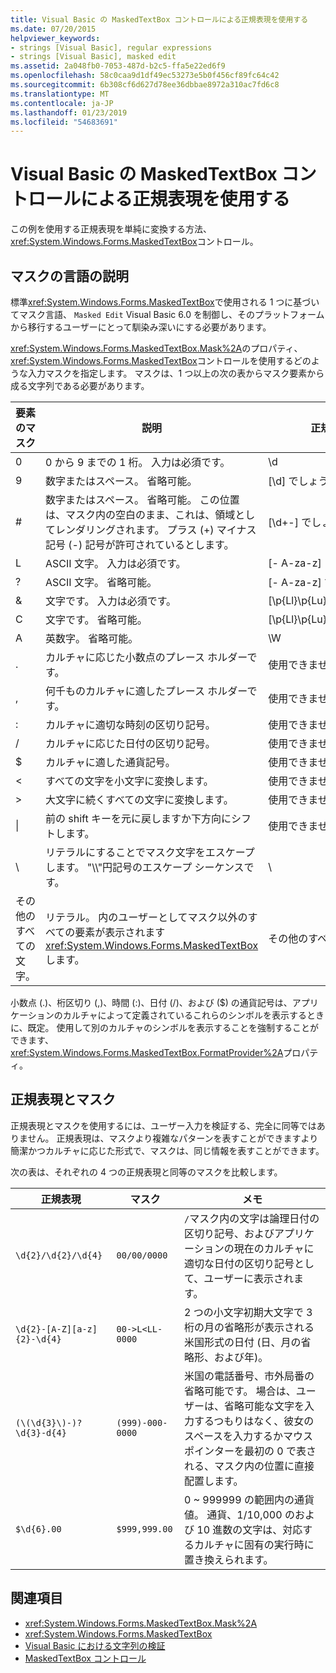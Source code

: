 ```yaml
---
title: Visual Basic の MaskedTextBox コントロールによる正規表現を使用する
ms.date: 07/20/2015
helpviewer_keywords:
- strings [Visual Basic], regular expressions
- strings [Visual Basic], masked edit
ms.assetid: 2a048fb0-7053-487d-b2c5-ffa5e22ed6f9
ms.openlocfilehash: 58c0caa9d1df49ec53273e5b0f456cf89fc64c42
ms.sourcegitcommit: 6b308cf6d627d78ee36dbbae8972a310ac7fd6c8
ms.translationtype: MT
ms.contentlocale: ja-JP
ms.lasthandoff: 01/23/2019
ms.locfileid: "54683691"
---
```

# <a name="using-regular-expressions-with-the-maskedtextbox-control-in-visual-basic"></a>Visual Basic の MaskedTextBox コントロールによる正規表現を使用する
この例を使用する正規表現を単純に変換する方法、<xref:System.Windows.Forms.MaskedTextBox>コントロール。  
  
## <a name="description-of-the-masking-language"></a>マスクの言語の説明  
 標準<xref:System.Windows.Forms.MaskedTextBox>で使用される 1 つに基づいてマスク言語、 `Masked Edit` Visual Basic 6.0 を制御し、そのプラットフォームから移行するユーザーにとって馴染み深いにする必要があります。  
  
 <xref:System.Windows.Forms.MaskedTextBox.Mask%2A>のプロパティ、<xref:System.Windows.Forms.MaskedTextBox>コントロールを使用するどのような入力マスクを指定します。 マスクは、1 つ以上の次の表からマスク要素から成る文字列である必要があります。  
  
|要素のマスク|説明|正規表現の要素|  
|---------------------|-----------------|--------------------------------|  
|0|0 から 9 までの 1 桁。 入力は必須です。|\d|  
|9|数字またはスペース。 省略可能。|[\d] でしょうか。|  
|#|数字またはスペース。 省略可能。 この位置は、マスク内の空白のまま、これは、領域としてレンダリングされます。 プラス (+) マイナス記号 (-) 記号が許可されているとします。|[\d+-] でしょうか。|  
|L|ASCII 文字。 入力は必須です。|[- A-za-z]|  
|?|ASCII 文字。 省略可能。|[- A-za-z] でしょうか。|  
|&|文字です。 入力は必須です。|[\p{Ll}\p{Lu}\p{Lt}\p{Lm}\p{Lo}]|  
|C|文字です。 省略可能。|[\p{Ll}\p{Lu}\p{Lt}\p{Lm}\p{Lo}]?|  
|A|英数字。 省略可能。|\W|  
|.|カルチャに応じた小数点のプレース ホルダーです。|使用できません。|  
|,|何千ものカルチャに適したプレース ホルダーです。|使用できません。|  
|:|カルチャに適切な時刻の区切り記号。|使用できません。|  
|/|カルチャに応じた日付の区切り記号。|使用できません。|  
|$|カルチャに適した通貨記号。|使用できません。|  
|\<|すべての文字を小文字に変換します。|使用できません。|  
|>|大文字に続くすべての文字に変換します。|使用できません。|  
|&#124;|前の shift キーを元に戻しますか下方向にシフトします。|使用できません。|  
|&#92;|リテラルにすることでマスク文字をエスケープします。 "\\\\"円記号のエスケープ シーケンスです。|&#92;|  
|その他のすべての文字。|リテラル。 内のユーザーとしてマスク以外のすべての要素が表示されます<xref:System.Windows.Forms.MaskedTextBox>します。|その他のすべての文字。|  
  
 小数点 (.)、桁区切り (,)、時間 (:)、日付 (/)、および ($) の通貨記号は、アプリケーションのカルチャによって定義されているこれらのシンボルを表示するときに、既定。 使用して別のカルチャのシンボルを表示することを強制することができます、<xref:System.Windows.Forms.MaskedTextBox.FormatProvider%2A>プロパティ。  
  
## <a name="regular-expressions-and-masks"></a>正規表現とマスク  
 正規表現とマスクを使用するには、ユーザー入力を検証する、完全に同等ではありません。 正規表現は、マスクより複雑なパターンを表すことができますより簡潔かつカルチャに応じた形式で、マスクは、同じ情報を表すことができます。  
  
 次の表は、それぞれの 4 つの正規表現と同等のマスクを比較します。  
  
|正規表現|マスク|メモ|  
|------------------------|----------|-----------|  
|`\d{2}/\d{2}/\d{4}`|`00/00/0000`|`/`マスク内の文字は論理日付の区切り記号、およびアプリケーションの現在のカルチャに適切な日付の区切り記号として、ユーザーに表示されます。|  
|`\d{2}-[A-Z][a-z]{2}-\d{4}`|`00->L<LL-0000`|2 つの小文字初期大文字で 3 桁の月の省略形が表示される米国形式の日付 (日、月の省略形、および年)。|  
|`(\(\d{3}\)-)?\d{3}-d{4}`|`(999)-000-0000`|米国の電話番号、市外局番の省略可能です。 場合は、ユーザーは、省略可能な文字を入力するつもりはなく、彼女のスペースを入力するかマウス ポインターを最初の 0 で表される、マスク内の位置に直接配置します。|  
|`$\d{6}.00`|`$999,999.00`|0 ~ 999999 の範囲内の通貨値。 通貨、1/10,000 のおよび 10 進数の文字は、対応するカルチャに固有の実行時に置き換えられます。|  
  
## <a name="see-also"></a>関連項目
- <xref:System.Windows.Forms.MaskedTextBox.Mask%2A>
- <xref:System.Windows.Forms.MaskedTextBox>
- [Visual Basic における文字列の検証](../../../../visual-basic/programming-guide/language-features/strings/validating-strings.md)
- [MaskedTextBox コントロール](../../../../framework/winforms/controls/maskedtextbox-control-windows-forms.md)

